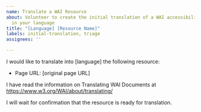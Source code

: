 ```yaml
---
name: Translate a WAI Resource
about: Volunteer to create the initial translation of a WAI accessibility resource
  in your language
title: "[Language] [Resource Name]"
labels: initial-translation, triage
assignees: ''

---
```


I would like to  translate into [language]  the following resource:
- Page URL: [original page URL]

I have read the information on Translating WAI Documents at https://www.w3.org/WAI/about/translating/

I will wait for confirmation that the resource is ready for translation.
